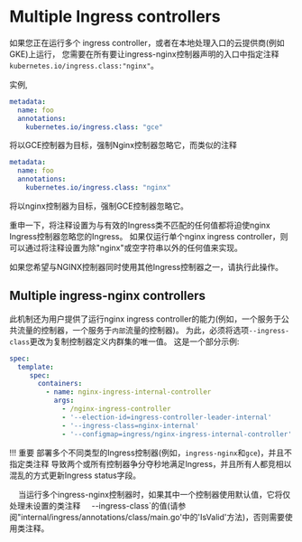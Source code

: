 # Multiple Ingress controllers

如果您正在运行多个  ingress controller，或者在本地处理入口的云提供商(例如GKE)上运行，
您需要在所有要让ingress-nginx控制器声明的入口中指定注释`kubernetes.io/ingress.class:"nginx"`。


实例,

```yaml
metadata:
  name: foo
  annotations:
    kubernetes.io/ingress.class: "gce"
```

将以GCE控制器为目标，强制Nginx控制器忽略它，而类似的注释

```yaml
metadata:
  name: foo
  annotations:
    kubernetes.io/ingress.class: "nginx"
```

将以nginx控制器为目标，强制GCE控制器忽略它。

重申一下，将注释设置为与有效的Ingress类不匹配的任何值都将迫使nginx Ingress控制器忽略您的Ingress。
如果仅运行单个nginx ingress controller，则可以通过将注释设置为除"nginx"或空字符串以外的任何值来实现。

如果您希望与NGINX控制器同时使用其他Ingress控制器之一，请执行此操作。

## Multiple ingress-nginx controllers


此机制还为用户提供了运行nginx ingress controller的能力(例如，一个服务于公共流量的控制器，一个服务于`内部`流量的控制器)。
为此，必须将选项`--ingress-class`更改为复制控制器定义内群集的唯一值。
这是一个部分示例:

```yaml
spec:
  template:
     spec:
       containers:
         - name: nginx-ingress-internal-controller
           args:
             - /nginx-ingress-controller
             - '--election-id=ingress-controller-leader-internal'
             - '--ingress-class=nginx-internal'
             - '--configmap=ingress/nginx-ingress-internal-controller'
```

!!! 重要
    部署多个不同类型的Ingress控制器(例如，`ingress-nginx`和`gce`)，并且不指定类注释
    导致两个或所有控制器争分夺秒地满足Ingress，并且所有人都竞相以混乱的方式更新Ingress status字段。
    
    当运行多个ingress-nginx控制器时，如果其中一个控制器使用默认值，它将仅处理未设置的类注释
    --ingress-class`的值(请参阅"internal/ingress/annotations/class/main.go'中的'IsValid'方法)，否则需要使用类注释。
